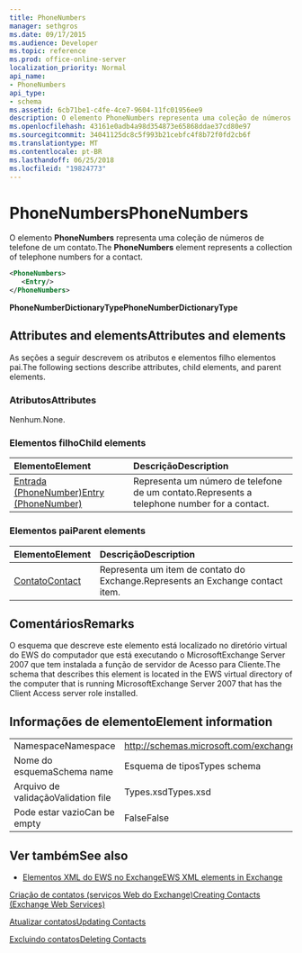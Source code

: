 ```yaml
---
title: PhoneNumbers
manager: sethgros
ms.date: 09/17/2015
ms.audience: Developer
ms.topic: reference
ms.prod: office-online-server
localization_priority: Normal
api_name:
- PhoneNumbers
api_type:
- schema
ms.assetid: 6cb71be1-c4fe-4ce7-9604-11fc01956ee9
description: O elemento PhoneNumbers representa uma coleção de números de telefone de um contato.
ms.openlocfilehash: 43161e0adb4a98d354873e65868ddae37cd80e97
ms.sourcegitcommit: 34041125dc8c5f993b21cebfc4f8b72f0fd2cb6f
ms.translationtype: MT
ms.contentlocale: pt-BR
ms.lasthandoff: 06/25/2018
ms.locfileid: "19824773"
---
```

# <a name="phonenumbers"></a><span data-ttu-id="fbb7d-103">PhoneNumbers</span><span class="sxs-lookup"><span data-stu-id="fbb7d-103">PhoneNumbers</span></span>

<span data-ttu-id="fbb7d-104">O elemento **PhoneNumbers** representa uma coleção de números de telefone de um contato.</span><span class="sxs-lookup"><span data-stu-id="fbb7d-104">The **PhoneNumbers** element represents a collection of telephone numbers for a contact.</span></span> 
  
```xml
<PhoneNumbers>
   <Entry/>
</PhoneNumbers>
```

 <span data-ttu-id="fbb7d-105">**PhoneNumberDictionaryType**</span><span class="sxs-lookup"><span data-stu-id="fbb7d-105">**PhoneNumberDictionaryType**</span></span>
## <a name="attributes-and-elements"></a><span data-ttu-id="fbb7d-106">Attributes and elements</span><span class="sxs-lookup"><span data-stu-id="fbb7d-106">Attributes and elements</span></span>

<span data-ttu-id="fbb7d-107">As seções a seguir descrevem os atributos e elementos filho elementos pai.</span><span class="sxs-lookup"><span data-stu-id="fbb7d-107">The following sections describe attributes, child elements, and parent elements.</span></span>
  
### <a name="attributes"></a><span data-ttu-id="fbb7d-108">Atributos</span><span class="sxs-lookup"><span data-stu-id="fbb7d-108">Attributes</span></span>

<span data-ttu-id="fbb7d-109">Nenhum.</span><span class="sxs-lookup"><span data-stu-id="fbb7d-109">None.</span></span>
  
### <a name="child-elements"></a><span data-ttu-id="fbb7d-110">Elementos filho</span><span class="sxs-lookup"><span data-stu-id="fbb7d-110">Child elements</span></span>

|<span data-ttu-id="fbb7d-111">**Elemento**</span><span class="sxs-lookup"><span data-stu-id="fbb7d-111">**Element**</span></span>|<span data-ttu-id="fbb7d-112">**Descrição**</span><span class="sxs-lookup"><span data-stu-id="fbb7d-112">**Description**</span></span>|
|:-----|:-----|
|[<span data-ttu-id="fbb7d-113">Entrada (PhoneNumber)</span><span class="sxs-lookup"><span data-stu-id="fbb7d-113">Entry (PhoneNumber)</span></span>](entry-phonenumber.md) <br/> |<span data-ttu-id="fbb7d-114">Representa um número de telefone de um contato.</span><span class="sxs-lookup"><span data-stu-id="fbb7d-114">Represents a telephone number for a contact.</span></span>  <br/> |
   
### <a name="parent-elements"></a><span data-ttu-id="fbb7d-115">Elementos pai</span><span class="sxs-lookup"><span data-stu-id="fbb7d-115">Parent elements</span></span>

|<span data-ttu-id="fbb7d-116">**Elemento**</span><span class="sxs-lookup"><span data-stu-id="fbb7d-116">**Element**</span></span>|<span data-ttu-id="fbb7d-117">**Descrição**</span><span class="sxs-lookup"><span data-stu-id="fbb7d-117">**Description**</span></span>|
|:-----|:-----|
|[<span data-ttu-id="fbb7d-118">Contato</span><span class="sxs-lookup"><span data-stu-id="fbb7d-118">Contact</span></span>](contact.md) <br/> |<span data-ttu-id="fbb7d-119">Representa um item de contato do Exchange.</span><span class="sxs-lookup"><span data-stu-id="fbb7d-119">Represents an Exchange contact item.</span></span>  <br/> |
   
## <a name="remarks"></a><span data-ttu-id="fbb7d-120">Comentários</span><span class="sxs-lookup"><span data-stu-id="fbb7d-120">Remarks</span></span>

<span data-ttu-id="fbb7d-121">O esquema que descreve este elemento está localizado no diretório virtual do EWS do computador que está executando o MicrosoftExchange Server 2007 que tem instalada a função de servidor de Acesso para Cliente.</span><span class="sxs-lookup"><span data-stu-id="fbb7d-121">The schema that describes this element is located in the EWS virtual directory of the computer that is running MicrosoftExchange Server 2007 that has the Client Access server role installed.</span></span>
  
## <a name="element-information"></a><span data-ttu-id="fbb7d-122">Informações de elemento</span><span class="sxs-lookup"><span data-stu-id="fbb7d-122">Element information</span></span>

|||
|:-----|:-----|
|<span data-ttu-id="fbb7d-123">Namespace</span><span class="sxs-lookup"><span data-stu-id="fbb7d-123">Namespace</span></span>  <br/> |http://schemas.microsoft.com/exchange/services/2006/types  <br/> |
|<span data-ttu-id="fbb7d-124">Nome do esquema</span><span class="sxs-lookup"><span data-stu-id="fbb7d-124">Schema name</span></span>  <br/> |<span data-ttu-id="fbb7d-125">Esquema de tipos</span><span class="sxs-lookup"><span data-stu-id="fbb7d-125">Types schema</span></span>  <br/> |
|<span data-ttu-id="fbb7d-126">Arquivo de validação</span><span class="sxs-lookup"><span data-stu-id="fbb7d-126">Validation file</span></span>  <br/> |<span data-ttu-id="fbb7d-127">Types.xsd</span><span class="sxs-lookup"><span data-stu-id="fbb7d-127">Types.xsd</span></span>  <br/> |
|<span data-ttu-id="fbb7d-128">Pode estar vazio</span><span class="sxs-lookup"><span data-stu-id="fbb7d-128">Can be empty</span></span>  <br/> |<span data-ttu-id="fbb7d-129">False</span><span class="sxs-lookup"><span data-stu-id="fbb7d-129">False</span></span>  <br/> |
   
## <a name="see-also"></a><span data-ttu-id="fbb7d-130">Ver também</span><span class="sxs-lookup"><span data-stu-id="fbb7d-130">See also</span></span>



- [<span data-ttu-id="fbb7d-131">Elementos XML do EWS no Exchange</span><span class="sxs-lookup"><span data-stu-id="fbb7d-131">EWS XML elements in Exchange</span></span>](ews-xml-elements-in-exchange.md)


[<span data-ttu-id="fbb7d-132">Criação de contatos (serviços Web do Exchange)</span><span class="sxs-lookup"><span data-stu-id="fbb7d-132">Creating Contacts (Exchange Web Services)</span></span>](http://msdn.microsoft.com/library/4845917e-70d1-481c-bbd7-011ec6571789%28Office.15%29.aspx)
  
[<span data-ttu-id="fbb7d-133">Atualizar contatos</span><span class="sxs-lookup"><span data-stu-id="fbb7d-133">Updating Contacts</span></span>](http://msdn.microsoft.com/library/9a865953-b94a-4229-b632-2dee433314be%28Office.15%29.aspx)
  
[<span data-ttu-id="fbb7d-134">Excluindo contatos</span><span class="sxs-lookup"><span data-stu-id="fbb7d-134">Deleting Contacts</span></span>](http://msdn.microsoft.com/library/fcc3dc84-cd3e-455e-a1a7-ae6921c9b588%28Office.15%29.aspx)

